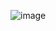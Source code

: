 

![image](https://user-images.githubusercontent.com/80445066/114986109-6e485480-9e48-11eb-90dd-4c4a749af98b.png)
